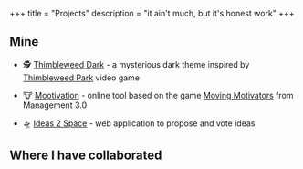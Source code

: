 +++
title = "Projects"
description = "it ain't much, but it's honest work"
+++

## Mine

* :detective: [Thimbleweed Dark](https://github.com/jfexart/thimbleweed-dark) - a mysterious dark theme inspired by [Thimbleweed Park](https://thimbleweedpark.com/) video game

* :cow: [Mootivation](https://mootivation.app/) - online tool based on the game [Moving Motivators](https://management30.com/practice/moving-motivators/) from Management 3.0

* :flying_saucer: [Ideas 2 Space](https://ideas2.space/) - web application to propose and vote ideas

## Where I have collaborated